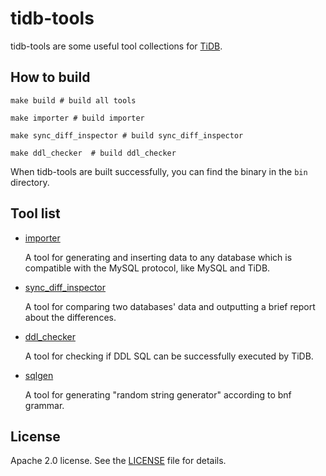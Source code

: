 # tidb-tools

tidb-tools are some useful tool collections for [TiDB](https://github.com/pingcap/tidb).

## How to build

```
make build # build all tools

make importer # build importer

make sync_diff_inspector # build sync_diff_inspector

make ddl_checker  # build ddl_checker
```

When tidb-tools are built successfully, you can find the binary in the `bin` directory.

## Tool list

- [importer](./importer)

    A tool for generating and inserting data to any database which is compatible with the MySQL protocol, like MySQL and TiDB.

- [sync_diff_inspector](./sync_diff_inspector)

    A tool for comparing two databases' data and outputting a brief report about the differences.

- [ddl_checker](./ddl_checker)

    A tool for checking if DDL SQL can be successfully executed by TiDB.

- [sqlgen](./sqlgen)

    A tool for generating "random string generator" according to bnf grammar.
## License

Apache 2.0 license. See the [LICENSE](./LICENSE) file for details.
